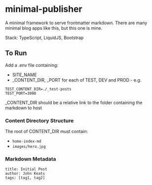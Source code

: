 # minimal-publisher
A minimal framework to serve frontmatter markdown. There are many minimal blog apps like this, but this one is mine.

Stack: TypeScript, LiquidJS, Bootstrap

## To Run

Add a .env file  containing: 

* SITE_NAME
* <ENVIRONMENT>_CONTENT_DIR, <ENVIRONMENT>_PORT for each of TEST, DEV and PROD - e.g.
```
TEST_CONTENT_DIR=./_test-posts
TEST_PORT=3000
```
<ENVIRONMENT>_CONTENT_DIR should be a relative link to the folder containing the markdown to host

### Content Directory Structure

The root of CONTENT_DIR must contain: 
*  `home-index-md` 
* `images/hero.jpg`

### Markdown Metadata

```
title: Initial Post 
author: John Keats
tags: [tag1, tag2]
```
